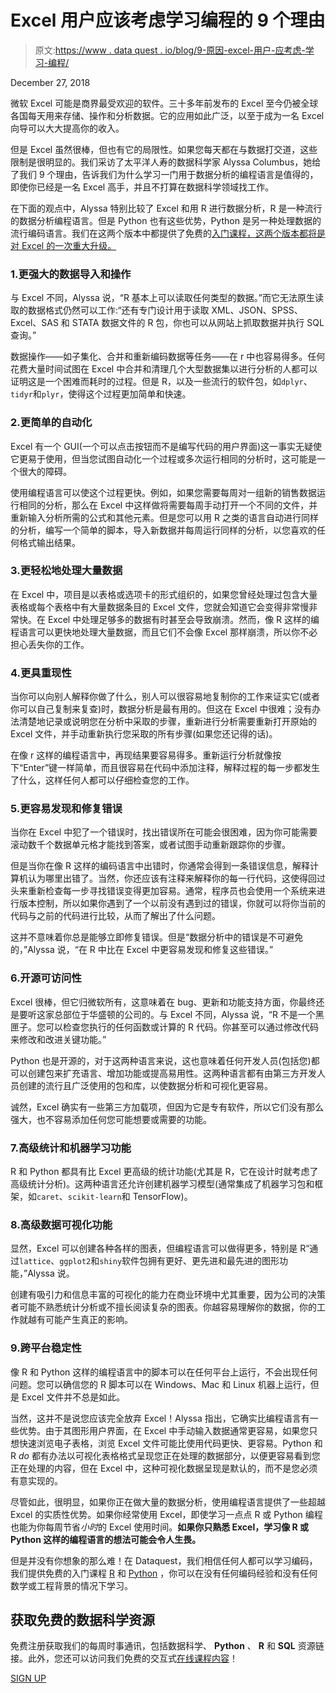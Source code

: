 # Excel 用户应该考虑学习编程的 9 个理由

> 原文:[https://www . data quest . io/blog/9-原因-excel-用户-应考虑-学习-编程/](https://www.dataquest.io/blog/9-reasons-excel-users-should-consider-learning-programming/)

December 27, 2018

微软 Excel 可能是商界最受欢迎的软件。三十多年前发布的 Excel 至今仍被全球各国每天用来存储、操作和分析数据。它的应用如此广泛，以至于成为一名 Excel 向导可以大大提高你的收入。

但是 Excel 虽然很棒，但也有它的局限性。如果您每天都在与数据打交道，这些限制是很明显的。我们采访了太平洋人寿的数据科学家 Alyssa Columbus，她给了我们 9 个理由，告诉我们为什么学习一门用于数据分析的编程语言是值得的，即使你已经是一名 Excel 高手，并且不打算在数据科学领域找工作。

在下面的观点中，Alyssa 特别比较了 Excel 和用 R 进行数据分析，R 是一种流行的数据分析编程语言。但是 Python 也有这些优势，Python 是另一种处理数据的流行编码语言。我们在这两个版本中都提供了免费的[入门课程，这两个版本都将是对 Excel 的一次重大升级。](https://www.dataquest.io/data-science-courses-directory/)

### 1.更强大的数据导入和操作

与 Excel 不同，Alyssa 说，“R 基本上可以读取任何类型的数据。”而它无法原生读取的数据格式仍然可以工作:“还有专门设计用于读取 XML、JSON、SPSS、Excel、SAS 和 STATA 数据文件的 R 包，你也可以从网站上抓取数据并执行 SQL 查询。”

数据操作——如子集化、合并和重新编码数据等任务——在 r 中也容易得多。任何花费大量时间试图在 Excel 中合并和清理几个大型数据集以进行分析的人都可以证明这是一个困难而耗时的过程。但是 R，以及一些流行的软件包，如`dplyr`、`tidyr`和`plyr`，使得这个过程更加简单和快速。

### 2.更简单的自动化

Excel 有一个 GUI(一个可以点击按钮而不是编写代码的用户界面)这一事实无疑使它更易于使用，但当您试图自动化一个过程或多次运行相同的分析时，这可能是一个很大的障碍。

使用编程语言可以使这个过程更快。例如，如果您需要每周对一组新的销售数据运行相同的分析，那么在 Excel 中这样做将需要每周手动打开一个不同的文件，并重新输入分析所需的公式和其他元素。但是您可以用 R 之类的语言自动进行同样的分析，编写一个简单的脚本，导入新数据并每周运行同样的分析，以您喜欢的任何格式输出结果。

### 3.更轻松地处理大量数据

在 Excel 中，项目是以表格或选项卡的形式组织的，如果您曾经处理过包含大量表格或每个表格中有大量数据条目的 Excel 文件，您就会知道它会变得非常慢非常快。在 Excel 中处理足够多的数据有时甚至会导致崩溃。然而，像 R 这样的编程语言可以更快地处理大量数据，而且它们不会像 Excel 那样崩溃，所以你不必担心丢失你的工作。

### 4.更具重现性

当你可以向别人解释你做了什么，别人可以很容易地复制你的工作来证实它(或者你可以自己复制来复查)时，数据分析是最有用的。但这在 Excel 中很难；没有办法清楚地记录或说明您在分析中采取的步骤，重新进行分析需要重新打开原始的 Excel 文件，并手动重新执行您采取的所有步骤(如果您还记得的话)。

在像 r 这样的编程语言中，再现结果要容易得多。重新运行分析就像按下“Enter”键一样简单，而且很容易在代码中添加注释，解释过程的每一步都发生了什么，这样任何人都可以仔细检查您的工作。

### 5.更容易发现和修复错误

当你在 Excel 中犯了一个错误时，找出错误所在可能会很困难，因为你可能需要滚动数千个数据单元格才能找到答案，或者试图手动重新跟踪你的步骤。

但是当你在像 R 这样的编码语言中出错时，你通常会得到一条错误信息，解释计算机认为哪里出错了。当然，你还应该有注释来解释你的每一行代码，这使得回过头来重新检查每一步寻找错误变得更加容易。通常，程序员也会使用一个系统来进行版本控制，所以如果你遇到了一个以前没有遇到过的错误，你就可以将你当前的代码与之前的代码进行比较，从而了解出了什么问题。

这并不意味着你总是能够立即修复错误。但是“数据分析中的错误是不可避免的，”Alyssa 说，“在 R 中比在 Excel 中更容易发现和修复这些错误。”

### 6.开源可访问性

Excel 很棒，但它归微软所有，这意味着在 bug、更新和功能支持方面，你最终还是要听这家总部位于华盛顿的公司的。与 Excel 不同，Alyssa 说，“R 不是一个黑匣子。您可以检查您执行的任何函数或计算的 R 代码。你甚至可以通过修改代码来修改和改进关键功能。”

Python 也是开源的，对于这两种语言来说，这也意味着任何开发人员(包括您)都可以创建包来扩充语言、增加功能或提高易用性。这两种语言都有由第三方开发人员创建的流行且广泛使用的包和库，以使数据分析和可视化更容易。

诚然，Excel 确实有一些第三方加载项，但因为它是专有软件，所以它们没有那么强大，也不容易添加任何您可能想要或需要的功能。

### 7.高级统计和机器学习功能

R 和 Python 都具有比 Excel 更高级的统计功能(尤其是 R，它在设计时就考虑了高级统计分析)。这两种语言还允许创建机器学习模型(通常集成了机器学习包和框架，如`caret`、`scikit-learn`和 TensorFlow)。

### 8.高级数据可视化功能

显然，Excel 可以创建各种各样的图表，但编程语言可以做得更多，特别是 R“通过`lattice`、`ggplot2`和`shiny`软件包拥有更好、更先进和最先进的图形功能，”Alyssa 说。

创建有吸引力和信息丰富的可视化的能力在商业环境中尤其重要，因为公司的决策者可能不熟悉统计分析或不擅长阅读复杂的图表。你越容易理解你的数据，你的工作就越有可能产生真正的影响。

### 9.跨平台稳定性

像 R 和 Python 这样的编程语言中的脚本可以在任何平台上运行，不会出现任何问题。您可以确信您的 R 脚本可以在 Windows、Mac 和 Linux 机器上运行，但是 Excel 文件并不总是如此。

当然，这并不是说您应该完全放弃 Excel！Alyssa 指出，它确实比编程语言有一些优势。由于其图形用户界面，在 Excel 中手动输入数据通常更容易，如果您只想快速浏览电子表格，浏览 Excel 文件可能比使用代码更快、更容易。Python 和 R *do* 都有办法以可视化表格格式呈现您正在处理的数据部分，以便更容易看到您正在处理的内容，但在 Excel 中，这种可视化数据呈现是默认的，而不是您必须有意实现的。

尽管如此，很明显，如果你正在做大量的数据分析，使用编程语言提供了一些超越 Excel 的实质性优势。如果你经常使用 Excel，即使学习一点点 R 或 Python 编程也能为你每周节省*小时*的 Excel 使用时间。**如果你只熟悉 Excel，学习像 R 或 Python 这样的编程语言的想法可能会令人生畏。**

但是并没有你想象的那么难！在 Dataquest，我们相信任何人都可以学习编码，我们提供免费的入门课程 [R](https://www.dataquest.io/course/introduction-to-data-analysis-in-r/) 和 [Python](https://www.dataquest.io/course/python-for-data-science-fundamentals/) ，你可以在没有任何编码经验和没有任何数学或工程背景的情况下学习。

## 获取免费的数据科学资源

免费注册获取我们的每周时事通讯，包括数据科学、 **Python** 、 **R** 和 **SQL** 资源链接。此外，您还可以访问我们免费的交互式[在线课程内容](/data-science-courses)！

[SIGN UP](https://app.dataquest.io/signup)